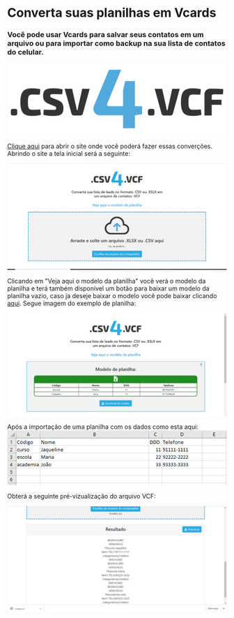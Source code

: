 # Converta suas planilhas em Vcards
### Você pode usar Vcards para salvar seus contatos em um arquivo ou para importar como backup na sua lista de contatos do celular.

![Logo](https://raw.githubusercontent.com/Evndroo/ParseCSVtoVCF/master/icon.png)

[Clique aqui](https://parsetovcf.herokuapp.com/) para abrir o site onde você poderá fazer essas converções. Abrindo o site a tela inicial será a seguinte:

![Home](https://raw.githubusercontent.com/Evndroo/ParseCSVtoVCF/master/Home.PNG)

Clicando em "Veja aqui o modelo da planilha" você verá o modelo da planilha e terá também disponível um botão para baixar um modelo da planilha vazio, caso ja deseje baixar o modelo você pode baixar clicando [aqui](https://parsetovcf.herokuapp.com/modelo.csv). Segue imagem do exemplo de planilha:

![Home Details](https://raw.githubusercontent.com/Evndroo/ParseCSVtoVCF/master/HomeDetails.PNG)


Após a importação de uma planilha com os dados como esta aqui:
![Planilha](https://raw.githubusercontent.com/Evndroo/ParseCSVtoVCF/master/panilha.PNG)

Obterá a seguinte pré-vizualização do arquivo VCF:

![Result](https://raw.githubusercontent.com/Evndroo/ParseCSVtoVCF/master/Resultado.PNG)
